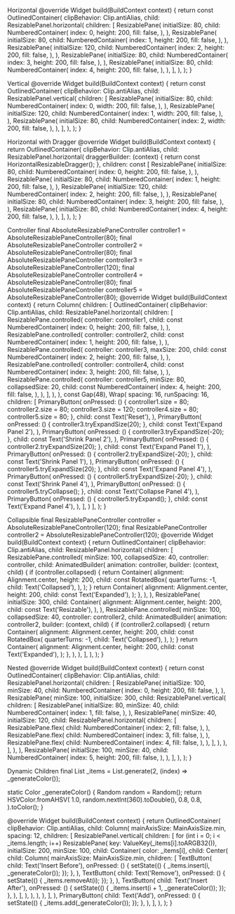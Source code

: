 Horizontal
@override
Widget build(BuildContext context) {
return const OutlinedContainer(
clipBehavior: Clip.antiAlias,
child: ResizablePanel.horizontal(
children: [
ResizablePane(
initialSize: 80,
child: NumberedContainer(
index: 0,
height: 200,
fill: false,
),
),
ResizablePane(
initialSize: 80,
child: NumberedContainer(
index: 1,
height: 200,
fill: false,
),
),
ResizablePane(
initialSize: 120,
child: NumberedContainer(
index: 2,
height: 200,
fill: false,
),
),
ResizablePane(
initialSize: 80,
child: NumberedContainer(
index: 3,
height: 200,
fill: false,
),
),
ResizablePane(
initialSize: 80,
child: NumberedContainer(
index: 4,
height: 200,
fill: false,
),
),
],
),
);
}

Vertical
@override
Widget build(BuildContext context) {
return const OutlinedContainer(
clipBehavior: Clip.antiAlias,
child: ResizablePanel.vertical(
children: [
ResizablePane(
initialSize: 80,
child: NumberedContainer(
index: 0,
width: 200,
fill: false,
),
),
ResizablePane(
initialSize: 120,
child: NumberedContainer(
index: 1,
width: 200,
fill: false,
),
),
ResizablePane(
initialSize: 80,
child: NumberedContainer(
index: 2,
width: 200,
fill: false,
),
),
],
),
);
}

Horizontal with Dragger
@override
Widget build(BuildContext context) {
return OutlinedContainer(
clipBehavior: Clip.antiAlias,
child: ResizablePanel.horizontal(
draggerBuilder: (context) {
return const HorizontalResizableDragger();
},
children: const [
ResizablePane(
initialSize: 80,
child: NumberedContainer(
index: 0,
height: 200,
fill: false,
),
),
ResizablePane(
initialSize: 80,
child: NumberedContainer(
index: 1,
height: 200,
fill: false,
),
),
ResizablePane(
initialSize: 120,
child: NumberedContainer(
index: 2,
height: 200,
fill: false,
),
),
ResizablePane(
initialSize: 80,
child: NumberedContainer(
index: 3,
height: 200,
fill: false,
),
),
ResizablePane(
initialSize: 80,
child: NumberedContainer(
index: 4,
height: 200,
fill: false,
),
),
],
),
);
}

Controller
final AbsoluteResizablePaneController controller1 =
AbsoluteResizablePaneController(80);
final AbsoluteResizablePaneController controller2 =
AbsoluteResizablePaneController(80);
final AbsoluteResizablePaneController controller3 =
AbsoluteResizablePaneController(120);
final AbsoluteResizablePaneController controller4 =
AbsoluteResizablePaneController(80);
final AbsoluteResizablePaneController controller5 =
AbsoluteResizablePaneController(80);
@override
Widget build(BuildContext context) {
return Column(
children: [
OutlinedContainer(
clipBehavior: Clip.antiAlias,
child: ResizablePanel.horizontal(
children: [
ResizablePane.controlled(
controller: controller1,
child: const NumberedContainer(
index: 0,
height: 200,
fill: false,
),
),
ResizablePane.controlled(
controller: controller2,
child: const NumberedContainer(
index: 1,
height: 200,
fill: false,
),
),
ResizablePane.controlled(
controller: controller3,
maxSize: 200,
child: const NumberedContainer(
index: 2,
height: 200,
fill: false,
),
),
ResizablePane.controlled(
controller: controller4,
child: const NumberedContainer(
index: 3,
height: 200,
fill: false,
),
),
ResizablePane.controlled(
controller: controller5,
minSize: 80,
collapsedSize: 20,
child: const NumberedContainer(
index: 4,
height: 200,
fill: false,
),
),
],
),
),
const Gap(48),
Wrap(
spacing: 16,
runSpacing: 16,
children: [
PrimaryButton(
onPressed: () {
controller1.size = 80;
controller2.size = 80;
controller3.size = 120;
controller4.size = 80;
controller5.size = 80;
},
child: const Text('Reset'),
),
PrimaryButton(
onPressed: () {
controller3.tryExpandSize(20);
},
child: const Text('Expand Panel 2'),
),
PrimaryButton(
onPressed: () {
controller3.tryExpandSize(-20);
},
child: const Text('Shrink Panel 2'),
),
PrimaryButton(
onPressed: () {
controller2.tryExpandSize(20);
},
child: const Text('Expand Panel 1'),
),
PrimaryButton(
onPressed: () {
controller2.tryExpandSize(-20);
},
child: const Text('Shrink Panel 1'),
),
PrimaryButton(
onPressed: () {
controller5.tryExpandSize(20);
},
child: const Text('Expand Panel 4'),
),
PrimaryButton(
onPressed: () {
controller5.tryExpandSize(-20);
},
child: const Text('Shrink Panel 4'),
),
PrimaryButton(
onPressed: () {
controller5.tryCollapse();
},
child: const Text('Collapse Panel 4'),
),
PrimaryButton(
onPressed: () {
controller5.tryExpand();
},
child: const Text('Expand Panel 4'),
),
],
)
],
);
}

Collapsible
final ResizablePaneController controller =
AbsoluteResizablePaneController(120);
final ResizablePaneController controller2 =
AbsoluteResizablePaneController(120);
@override
Widget build(BuildContext context) {
return OutlinedContainer(
clipBehavior: Clip.antiAlias,
child: ResizablePanel.horizontal(
children: [
ResizablePane.controlled(
minSize: 100,
collapsedSize: 40,
controller: controller,
child: AnimatedBuilder(
animation: controller,
builder: (context, child) {
if (controller.collapsed) {
return Container(
alignment: Alignment.center,
height: 200,
child: const RotatedBox(
quarterTurns: -1,
child: Text('Collapsed'),
),
);
}
return Container(
alignment: Alignment.center,
height: 200,
child: const Text('Expanded'),
);
},
),
),
ResizablePane(
initialSize: 300,
child: Container(
alignment: Alignment.center,
height: 200,
child: const Text('Resizable'),
),
),
ResizablePane.controlled(
minSize: 100,
collapsedSize: 40,
controller: controller2,
child: AnimatedBuilder(
animation: controller2,
builder: (context, child) {
if (controller2.collapsed) {
return Container(
alignment: Alignment.center,
height: 200,
child: const RotatedBox(
quarterTurns: -1,
child: Text('Collapsed'),
),
);
}
return Container(
alignment: Alignment.center,
height: 200,
child: const Text('Expanded'),
);
},
),
),
],
),
);
}

Nested
@override
Widget build(BuildContext context) {
return const OutlinedContainer(
clipBehavior: Clip.antiAlias,
child: ResizablePanel.horizontal(
children: [
ResizablePane(
initialSize: 100,
minSize: 40,
child: NumberedContainer(
index: 0,
height: 200,
fill: false,
),
),
ResizablePane(
minSize: 100,
initialSize: 300,
child: ResizablePanel.vertical(
children: [
ResizablePane(
initialSize: 80,
minSize: 40,
child: NumberedContainer(
index: 1,
fill: false,
),
),
ResizablePane(
minSize: 40,
initialSize: 120,
child: ResizablePanel.horizontal(
children: [
ResizablePane.flex(
child: NumberedContainer(
index: 2,
fill: false,
),
),
ResizablePane.flex(
child: NumberedContainer(
index: 3,
fill: false,
),
),
ResizablePane.flex(
child: NumberedContainer(
index: 4,
fill: false,
),
),
],
),
),
],
),
),
ResizablePane(
initialSize: 100,
minSize: 40,
child: NumberedContainer(
index: 5,
height: 200,
fill: false,
),
),
],
),
);
}

Dynamic Children
final List<Color> \_items = List.generate(2, (index) => \_generateColor());

static Color \_generateColor() {
Random random = Random();
return HSVColor.fromAHSV(
1.0,
random.nextInt(360).toDouble(),
0.8,
0.8,
).toColor();
}

@override
Widget build(BuildContext context) {
return OutlinedContainer(
clipBehavior: Clip.antiAlias,
child: Column(
mainAxisSize: MainAxisSize.min,
spacing: 12,
children: [
ResizablePanel.vertical(
children: [
for (int i = 0; i < \_items.length; i++)
ResizablePane(
key: ValueKey(\_items[i].toARGB32()),
initialSize: 200,
minSize: 100,
child: Container(
color: \_items[i],
child: Center(
child: Column(
mainAxisSize: MainAxisSize.min,
children: [
TextButton(
child: Text('Insert Before'),
onPressed: () {
setState(() {
_items.insert(i, _generateColor());
});
},
),
TextButton(
child: Text('Remove'),
onPressed: () {
setState(() {
_items.removeAt(i);
});
},
),
TextButton(
child: Text('Insert After'),
onPressed: () {
setState(() {
_items.insert(i + 1, _generateColor());
});
},
),
],
),
),
),
),
],
),
PrimaryButton(
child: Text('Add'),
onPressed: () {
setState(() {
\_items.add(\_generateColor());
});
},
),
],
),
);
}
